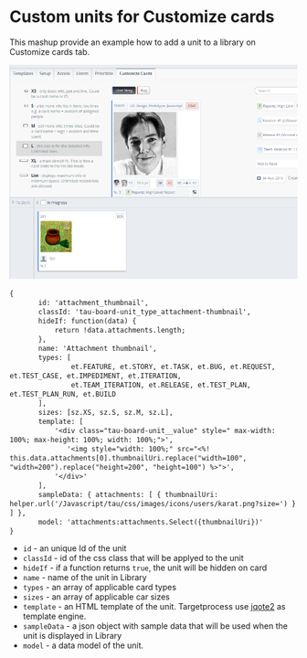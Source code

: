 Custom units for Customize cards
==================

This mashup provide an example how to add a unit to a library on Customize cards tab.

![Attachment unit](AttachmentUnit.png?raw=true)

```
{
       id: 'attachment_thumbnail',
       classId: 'tau-board-unit_type_attachment-thumbnail',
       hideIf: function(data) {
           return !data.attachments.length;
       },
       name: 'Attachment thumbnail',
       types: [
               et.FEATURE, et.STORY, et.TASK, et.BUG, et.REQUEST, et.TEST_CASE, et.IMPEDIMENT, et.ITERATION,
               et.TEAM_ITERATION, et.RELEASE, et.TEST_PLAN, et.TEST_PLAN_RUN, et.BUILD
       ],
       sizes: [sz.XS, sz.S, sz.M, sz.L],
       template: [
           '<div class="tau-board-unit__value" style=" max-width: 100%; max-height: 100%; width: 100%;">',
              '<img style="width: 100%;" src="<%! this.data.attachments[0].thumbnailUri.replace("width=100", "width=200").replace("height=200", "height=100") %>">',
           '</div>'
       ],
       sampleData: { attachments: [ { thumbnailUri: helper.url('/Javascript/tau/css/images/icons/users/karat.png?size=') } ] },
       model: 'attachments:attachments.Select({thumbnailUri})'
}
```

* `id` - an unique Id of the unit
* `classId` - id of the css class that will be applyed to the unit
* `hideIf` - if a function returns `true`, the unit will be hidden on card
* `name` - name of the unit in Library
* `types` - an array of applicable card types
* `sizes` - an array of applicable car sizes
* `template` - an HTML template of the unit. Targetprocess use [jqote2](http://aefxx.com/api/jqote2-reference/) as template engine.
* `sampleData` - a json object with sample data that will be used when the unit is displayed in Library
* `model` - a data model of the unit. 
